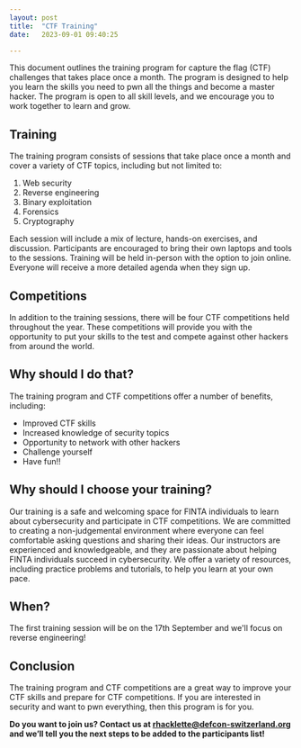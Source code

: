 ```yaml
---
layout: post
title:  "CTF Training"
date:   2023-09-01 09:40:25

---
```


This document outlines the training program for capture the flag (CTF) challenges that takes place once a month. The program is designed to help you learn the skills you need to pwn all the things and become a master hacker. The program is open to all skill levels, and we encourage you to work together to learn and grow.


## Training

The training program consists of sessions that take place once a month and cover a variety of CTF topics, including but not limited to:

1. Web security
2. Reverse engineering
3. Binary exploitation
4. Forensics
5. Cryptography

Each session will include a mix of lecture, hands-on exercises, and discussion. Participants are encouraged to bring their own laptops and tools to the sessions. Training will be held in-person with the option to join online. Everyone will receive a more detailed agenda when they sign up. 


## Competitions

In addition to the training sessions, there will be four CTF competitions held throughout the year. These competitions will provide you with the opportunity to put your skills to the test and compete against other hackers from around the world.


## Why should I do that?

The training program and CTF competitions offer a number of benefits, including:

* Improved CTF skills
* Increased knowledge of security topics
* Opportunity to network with other hackers
* Challenge yourself
* Have fun!!


## Why should I choose your training?

Our training is a safe and welcoming space for FINTA individuals to learn about cybersecurity and participate in CTF competitions. We are committed to creating a non-judgemental environment where everyone can feel comfortable asking questions and sharing their ideas. Our instructors are experienced and knowledgeable, and they are passionate about helping FINTA individuals succeed in cybersecurity. We offer a variety of resources, including practice problems and tutorials, to help you learn at your own pace. 


## When?

The first training session will be on the 17th September and we'll focus on reverse engineering!


## Conclusion

The training program and CTF competitions are a great way to improve your CTF skills and prepare for CTF competitions. If you are interested in security and want to pwn everything, then this program is for you.

**Do you want to join us? Contact us at [rhacklette@defcon-switzerland.org](mailto:rhacklette@defcon-switzerland.org) and we’ll tell you the next steps to be added to the participants list!**
